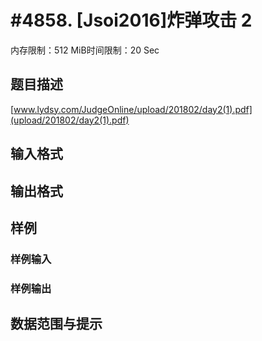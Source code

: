 # #4858. [Jsoi2016]炸弹攻击 2

内存限制：512 MiB时间限制：20 Sec

## 题目描述

[www.lydsy.com/JudgeOnline/upload/201802/day2(1).pdf](upload/201802/day2(1).pdf) 

## 输入格式

## 输出格式

## 样例

### 样例输入

### 样例输出

## 数据范围与提示
